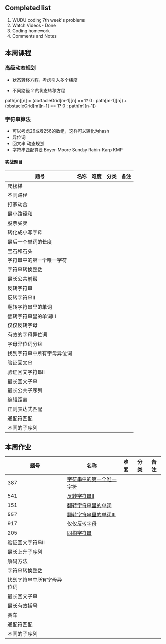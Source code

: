 ## Completed list
1. WUDU coding 7th week's problems
1. Watch Videos - Done
1. Coding homework
1. Comments and Notes

## 本周课程

### 高级动态规划

- 状态转移方程，考虑引入多个纬度

- 不同路径 2 的状态转移方程

path[m][n] = (obstacleGrid[m-1][n] == 1? 0 : path[m-1][n]) + (obstacleGrid[m][n-1] == 1? 0 : path[m][n-1])  

### 字符串算法

- 可以考虑26或者256的数组，这样可以转化为hash
- 异位词
- 回文串 
动态规划
- 字符串匹配算法
Boyer-Moore
Sunday
Rabin-Karp
KMP

#### 实战题目

| 题号 | 名称 | 难度 | 分类 | 备注 |
| --- | --- | --- | --- | --- |
|爬楼梯|
|不同路径|
|打家劫舍|
|最小路径和|
|股票买卖|
|转化成小写字母|
|最后一个单词的长度|
|宝石和石头|
|字符串中的第一个唯一字符|
|字符串转换整数|
|最长公共前缀|
|反转字符串|
|反转字符串II|
|翻转字符串里的单词|
|翻转字符串里的单词III|
|仅仅反转字母|
|有效的字母异位词|
|字母异位词分组|
|找到字符串中所有字母异位词|
|验证回文串|
|验证回文字符串II|
|最长回文子串|
|最长公共子序列|
|编辑距离|
|正则表达式匹配|
|通配符匹配|
|不同的子序列|


## 本周作业

| 题号 | 名称 | 难度 | 分类 | 备注 |
| --- | --- | --- | --- | --- |
|387|[字符串中的第一个唯一字符](FirstUniqueChar.java)|
|541|[反转字符串II](ReverseStringII.java)|
|151|[翻转字符串里的单词](ReverseWords.java)|
|557|[翻转字符串里的单词III](ReverseWorksIII.java)|
|917|[仅仅反转字母](ReverseOnlyLetter.java)|
|205|[同构字符串](IsomorphicStrings.java)|
|验证回文字符串II|
|最长上升子序列|
|解码方法|
|字符串转换整数|
|找到字符串中所有字母异位词|
|最长回文子串|
|最长有效括号|
|赛车|
|通配符匹配|
|不同的子序列|


